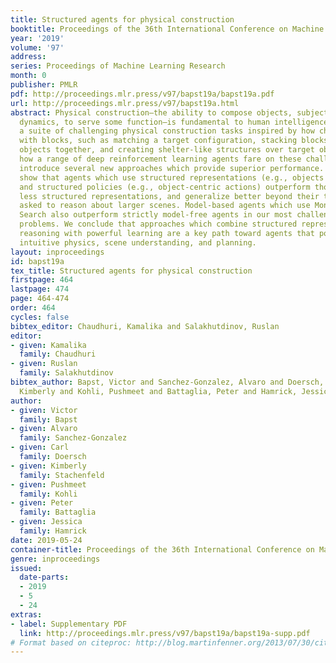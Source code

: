 ```yaml
---
title: Structured agents for physical construction
booktitle: Proceedings of the 36th International Conference on Machine Learning
year: '2019'
volume: '97'
address: 
series: Proceedings of Machine Learning Research
month: 0
publisher: PMLR
pdf: http://proceedings.mlr.press/v97/bapst19a/bapst19a.pdf
url: http://proceedings.mlr.press/v97/bapst19a.html
abstract: Physical construction—the ability to compose objects, subject to physical
  dynamics, to serve some function—is fundamental to human intelligence. We introduce
  a suite of challenging physical construction tasks inspired by how children play
  with blocks, such as matching a target configuration, stacking blocks to connect
  objects together, and creating shelter-like structures over target objects. We examine
  how a range of deep reinforcement learning agents fare on these challenges, and
  introduce several new approaches which provide superior performance. Our results
  show that agents which use structured representations (e.g., objects and scene graphs)
  and structured policies (e.g., object-centric actions) outperform those which use
  less structured representations, and generalize better beyond their training when
  asked to reason about larger scenes. Model-based agents which use Monte-Carlo Tree
  Search also outperform strictly model-free agents in our most challenging construction
  problems. We conclude that approaches which combine structured representations and
  reasoning with powerful learning are a key path toward agents that possess rich
  intuitive physics, scene understanding, and planning.
layout: inproceedings
id: bapst19a
tex_title: Structured agents for physical construction
firstpage: 464
lastpage: 474
page: 464-474
order: 464
cycles: false
bibtex_editor: Chaudhuri, Kamalika and Salakhutdinov, Ruslan
editor:
- given: Kamalika
  family: Chaudhuri
- given: Ruslan
  family: Salakhutdinov
bibtex_author: Bapst, Victor and Sanchez-Gonzalez, Alvaro and Doersch, Carl and Stachenfeld,
  Kimberly and Kohli, Pushmeet and Battaglia, Peter and Hamrick, Jessica
author:
- given: Victor
  family: Bapst
- given: Alvaro
  family: Sanchez-Gonzalez
- given: Carl
  family: Doersch
- given: Kimberly
  family: Stachenfeld
- given: Pushmeet
  family: Kohli
- given: Peter
  family: Battaglia
- given: Jessica
  family: Hamrick
date: 2019-05-24
container-title: Proceedings of the 36th International Conference on Machine Learning
genre: inproceedings
issued:
  date-parts:
  - 2019
  - 5
  - 24
extras:
- label: Supplementary PDF
  link: http://proceedings.mlr.press/v97/bapst19a/bapst19a-supp.pdf
# Format based on citeproc: http://blog.martinfenner.org/2013/07/30/citeproc-yaml-for-bibliographies/
---
```

